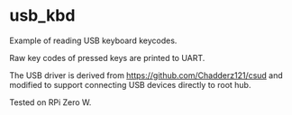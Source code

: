 # usb_kbd

Example of reading USB keyboard keycodes.

Raw key codes of pressed keys are printed to UART.

The USB driver is derived from
https://github.com/Chadderz121/csud
and modified to support connecting USB devices
directly to root hub.

Tested on RPi Zero W.

